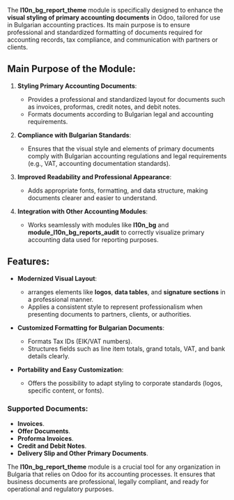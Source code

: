 The **l10n_bg_report_theme** module is specifically designed to enhance the **visual styling of primary accounting documents** in Odoo, tailored for use in Bulgarian accounting practices. Its main purpose is to ensure professional and standardized formatting of documents required for accounting records, tax compliance, and communication with partners or clients.
## Main Purpose of the Module:
1. **Styling Primary Accounting Documents**:
    - Provides a professional and standardized layout for documents such as invoices, proformas, credit notes, and debit notes.
    - Formats documents according to Bulgarian legal and accounting requirements.

2. **Compliance with Bulgarian Standards**:
    - Ensures that the visual style and elements of primary documents comply with Bulgarian accounting regulations and legal requirements (e.g., VAT, accounting documentation standards).

3. **Improved Readability and Professional Appearance**:
    - Adds appropriate fonts, formatting, and data structure, making documents clearer and easier to understand.

4. **Integration with Other Accounting Modules**:
    - Works seamlessly with modules like **l10n_bg** and **module_l10n_bg_reports_audit** to correctly visualize primary accounting data used for reporting purposes.

## Features:
- **Modernized Visual Layout**:
    - arranges elements like **logos**, **data tables**, and **signature sections** in a professional manner.
    - Applies a consistent style to represent professionalism when presenting documents to partners, clients, or authorities.

- **Customized Formatting for Bulgarian Documents**:
    - Formats Tax IDs (EIK/VAT numbers).
    - Structures fields such as line item totals, grand totals, VAT, and bank details clearly.

- **Portability and Easy Customization**:
    - Offers the possibility to adapt styling to corporate standards (logos, specific content, or fonts).

### Supported Documents:
- **Invoices**.
- **Offer Documents**.
- **Proforma Invoices**.
- **Credit and Debit Notes**.
- **Delivery Slip and Other Primary Documents**.

The **l10n_bg_report_theme** module is a crucial tool for any organization in Bulgaria that relies on Odoo for its accounting processes. It ensures that business documents are professional, legally compliant, and ready for operational and regulatory purposes.
